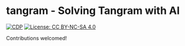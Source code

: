 # tangram - Solving Tangram with AI 

[![CDP](https://github.com/unrenormalizable/tangram/actions/workflows/cdp.yml/badge.svg)](https://github.com/unrenormalizable/tangram/actions/workflows/cdp.yml) [![License: CC BY-NC-SA 4.0](https://img.shields.io/badge/License-CC%20BY--NC--SA%204.0-lightgrey.svg?label=license)](https://creativecommons.org/licenses/by-nc-sa/4.0/)

Contributions welcomed!

